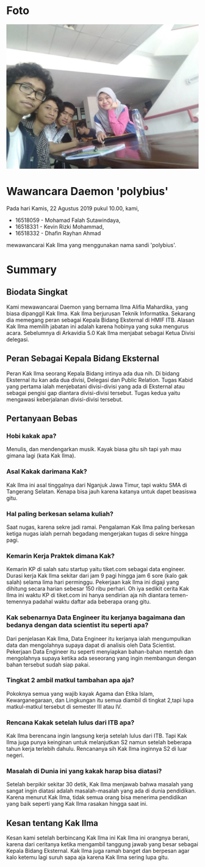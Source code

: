 # Foto
![foto](./16518059-16518331-16518332.jpg)

# Wawancara Daemon 'polybius'
Pada hari Kamis, 22 Agustus 2019 pukul 10.00, kami,
- 16518059 - Mohamad Falah Sutawindaya,
- 16518331 - Kevin Rizki Mohammad,
- 16518332 - Dhafin Rayhan Ahmad

mewawancarai Kak Ilma yang menggunakan nama sandi 'polybius'.

# Summary
## Biodata Singkat
Kami mewawancarai Daemon yang bernama Ilma Alifia Mahardika, yang biasa dipanggil Kak Ilma. Kak Ilma berjurusan Teknik Informatika. Sekarang dia memegang peran sebagai Kepala Bidang Eksternal di HMIF ITB. Alasan Kak Ilma memilih jabatan ini adalah karena hobinya yang suka mengurus acara. Sebelumnya di Arkavidia 5.0 Kak Ilma menjabat sebagai Ketua Divisi delegasi.

## Peran Sebagai Kepala Bidang Eksternal
Peran Kak Ilma seorang Kepala Bidang intinya ada dua nih. Di bidang Eksternal itu kan ada dua divisi, Delegasi dan Public Relation. Tugas Kabid yang pertama ialah menjebatani divisi-divisi yang ada di Eksternal atau sebagai pengisi gap diantara divisi-divisi tersebut. Tugas kedua yaitu mengawasi keberjalanan divisi-divisi tersebut.

## Pertanyaan Bebas

### Hobi kakak apa?
Menulis, dan mendengarkan musik. Kayak biasa gitu sih tapi yah mau gimana lagi (kata Kak Ilma).

### Asal Kakak darimana Kak?
Kak Ilma ini asal tinggalnya dari Nganjuk Jawa Timur, tapi waktu SMA di Tangerang Selatan. Kenapa bisa jauh karena katanya untuk dapet beasiswa gitu.

### Hal paling berkesan selama kuliah?
Saat nugas, karena sekre jadi ramai. Pengalaman Kak Ilma paling berkesan ketiga nugas ialah pernah begadang mengerjakan tugas di sekre hingga pagi.

### Kemarin Kerja Praktek dimana Kak?
Kemarin KP di salah satu startup yaitu tiket.com sebagai data engineer. Durasi kerja Kak Ilma sekitar dari jam 9 pagi hingga jam 6 sore (kalo gak salah) selama lima hari perminggu. Pekerjaan kak Ilma ini digaji yang dihitung secara harian sebesar 150 ribu perhari. Oh iya sedikit cerita Kak Ilma ini waktu KP di tiket.com ini hanya sendirian aja nih diantara temen-temennya padahal waktu daftar ada beberapa orang gitu.

### Kak sebenarnya Data Engineer itu kerjanya bagaimana dan bedanya dengan data scientist itu seperti apa?
Dari penjelasan Kak Ilma, Data Engineer itu kerjanya ialah mengumpulkan data dan mengolahnya supaya dapat di analisis oleh Data Scientist. Pekerjaan Data Engineer itu seperti menyiapkan bahan-bahan mentah dan mengolahnya supaya ketika ada seseorang yang ingin membangun dengan bahan tersebut sudah siap pakai.

### Tingkat 2 ambil matkul tambahan apa aja?
Pokoknya semua yang wajib kayak Agama dan Etika Islam, Kewarganegaraan, dan Lingkungan itu semua diambil di tingkat 2,tapi lupa matkul-matkul tersebut di semester III atau IV.

### Rencana Kakak setelah lulus dari ITB apa?
Kak Ilma berencana ingin langsung kerja setelah lulus dari ITB. Tapi Kak Ilma juga punya keinginan untuk melanjutkan S2 namun setelah beberapa tahun kerja terlebih dahulu. Rencananya sih Kak Ilma inginnya S2 di luar negeri.

### Masalah di Dunia ini yang kakak harap bisa diatasi?
Setelah berpikir sekitar 30 detik, Kak Ilma menjawab bahwa masalah yang sangat ingin diatasi adalah masalah-masalah yang ada di dunia pendidikan. Karena menurut Kak Ilma, tidak semua orang bisa menerima pendidikan yang baik seperti yang Kak Ilma rasakan hingga saat ini.

## Kesan tentang Kak Ilma
Kesan kami setelah berbincang Kak Ilma ini Kak Ilma ini orangnya berani, karena dari ceritanya ketika mengambil tanggung jawab yang besar sebagai Kepala Bidang Eksternal. Kak Ilma juga ramah banget dan berpesan agar kalo ketemu lagi suruh sapa aja karena Kak Ilma sering lupa gitu.